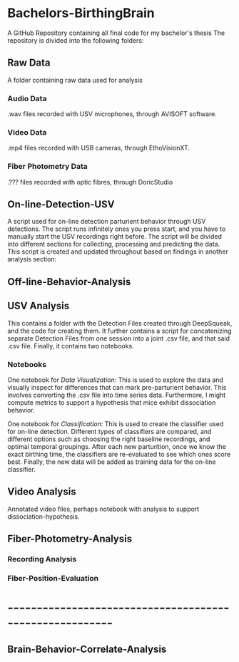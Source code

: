 # Bachelors-BirthingBrain
A GitHub Repository containing all final code for my bachelor's thesis 
The repository is divided into the following folders: 

## Raw Data 
A folder containing raw data used for analysis 

### Audio Data
.wav files recorded with USV microphones, through AVISOFT software.

### Video Data 
.mp4 files recorded with USB cameras, through EthoVisionXT.

### Fiber Photometry Data
.??? files recorded with optic fibres, through DoricStudio



## On-line-Detection-USV
A script used for on-line detection parturient behavior through USV detections. 
The script runs infinitely ones you press start, and you have to manually start the USV recordings right before.
The script will be divided into different sections for collecting, processing and predicting the data. 
This script is created and updated throughout based on findings in another analysis section:



## Off-line-Behavior-Analysis

## USV Analysis 
This contains a folder with the Detection Files created through DeepSqueak, and the code for creating them.
It further contains a script for concatenizing separate Detection Files from one session into a joint .csv file, and that said .csv file.
Finally, it contains two notebooks. 

### Notebooks
One notebook for *Data Visualization*: This is used to explore the data and visually inspect for differences that can mark pre-parturient behavior. This involves converting the .csv file into time series data. Furthermore, I might compute metrics to support a hypothesis that mice exhibit dissociation behavior. 

One notebook for *Classification*: This is used to create the classifier used for on-line detection. Different types of classifiers are compared, and different options such as choosing the right baseline recordings, and optimal temporal groupings. After each new parturition, once we know the exact birthing time, the classifiers are re-evaluated to see which ones score best. Finally, the new data will be added as training data for the on-line classifier. 

## Video Analysis
Annotated video files, perhaps notebook with analysis to support dissociation-hypothesis. 






## Fiber-Photometry-Analysis




### Recording Analysis 




### Fiber-Position-Evaluation

# --------------------------------------------------------

## Brain-Behavior-Correlate-Analysis

